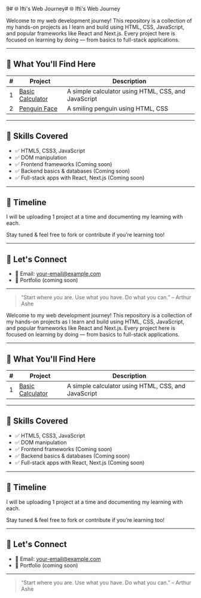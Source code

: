 9# 🌐 Ifti's Web Journey# 🌐 Ifti's Web Journey

Welcome to my web development journey! This repository is a collection of my hands-on projects as I learn and build using HTML, CSS, JavaScript, and popular frameworks like React and Next.js. Every project here is focused on learning by doing — from basics to full-stack applications.

---

## 🚀 What You'll Find Here

| # | Project | Description |
|---|---------|-------------|
| 1 | [Basic Calculator](./basic-calculator) | A simple calculator using HTML, CSS, and JavaScript |
| 2 | [Penguin Face](./penguin) | A smiling penguin using HTML, CSS |

---

## 📌 Skills Covered

- ✅ HTML5, CSS3, JavaScript
- ✅ DOM manipulation
- ✅ Frontend frameworks (Coming soon)
- ✅ Backend basics & databases (Coming soon)
- ✅ Full-stack apps with React, Next.js (Coming soon)

---

## 📅 Timeline

I will be uploading 1 project at a time and documenting my learning with each.

Stay tuned & feel free to fork or contribute if you’re learning too!

---

## 🤝 Let's Connect

- 📧 Email: your-email@example.com
- 🧠 Portfolio (coming soon)

---

> “Start where you are. Use what you have. Do what you can.” – Arthur Ashe

Welcome to my web development journey! This repository is a collection of my hands-on projects as I learn and build using HTML, CSS, JavaScript, and popular frameworks like React and Next.js. Every project here is focused on learning by doing — from basics to full-stack applications.

---

## 🚀 What You'll Find Here

| # | Project | Description |
|---|---------|-------------|
| 1 | [Basic Calculator](./basic-calculator) | A simple calculator using HTML, CSS, and JavaScript |

---

## 📌 Skills Covered

- ✅ HTML5, CSS3, JavaScript
- ✅ DOM manipulation
- ✅ Frontend frameworks (Coming soon)
- ✅ Backend basics & databases (Coming soon)
- ✅ Full-stack apps with React, Next.js (Coming soon)

---

## 📅 Timeline

I will be uploading 1 project at a time and documenting my learning with each.

Stay tuned & feel free to fork or contribute if you’re learning too!

---

## 🤝 Let's Connect

- 📧 Email: your-email@example.com
- 🧠 Portfolio (coming soon)

---

> “Start where you are. Use what you have. Do what you can.” – Arthur Ashe
